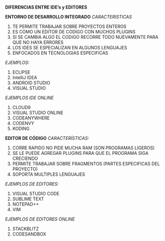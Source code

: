 **DIFERENCIAS ENTRE IDE’s y EDITORES**

**ENTORNO DE DESARROLLO INTEGRADO**
*CARACTERISTICAS*

1.	TE PERMITE TRABAJAR SOBRE PROYECTOS ENTEROS
2.	ES COMO UN EDITOR DE CODIGO CON MUCHOS PLUGINS
3.	SI SE CAMBIA ALGO EL CODIGO RECORRE TODO NUEVAMENTE PARA QUE NO HAYA ERRORES
4.	LOS IDES SE ESPECIALIZAN EN ALGUNOS LENGUAJES 
5.	ENFOCADOS EN TECNOLOGIAS ESPECIFICAS

*EJEMPLOS:*
1.	ECLIPSE
2.	IntelliJ IDEA
3.	ANDROID STUDIO
4.	VISUAL STUDIO

*EJEMPLOS IDE ONLINE*
1.	CLOUD9
2.	VISUAL STUDIO ONLINE
3.	CODEANYWHERE
4.	CODENVY
5.	KODING

**EDITOR DE CÓDIGO**
*CARACTERÍSTICAS:*
1.	CORRE RAPIDO NO PIDE MUCHA RAM (SON PROGRAMAS LIGEROS)
2.	SE LE PUEDE AGREGAR PLUGINS PARA QUE EL PROGRAMA SIGA CRECIENDO
3.	PERMITE TRABAJAR SOBRE FRAGMENTOS (PARTES ESPECIFICAS DEL PROYECTO)
4.	SOPORTA MULTIPLES LENGUAJES

*EJEMPLOS DE EDITORES:*
1.	VISUAL STUDIO CODE
2.	SUBLIME TEXT
3.	NOTEPAD++
4.	VIM

*EJEMPLOS DE EDITORES ONLINE*
1.	STACKBLITZ
2.	CODESANDBOX
